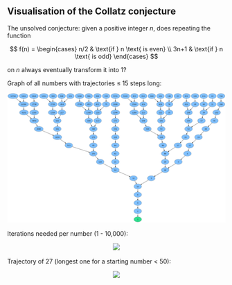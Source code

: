 ## Visualisation of the Collatz conjecture

The unsolved conjecture: given a positive integer $n$, does repeating the function

$$
f(n) =
\begin{cases}
n/2 & \text{if } n \text{ is even} \\
3n+1 & \text{if } n \text{ is odd}
\end{cases}
$$

on $n$ always eventually transform it into 1?

Graph of all numbers with trajectories $\le$ 15 steps long:

<p align="center">
	<img src="trajectory_graph.png"/>
</p>

Iterations needed per number (1 - 10,000):

<p align="center">
	<img src="iters_per_num_up_to_10000.png"/>
</p>

Trajectory of 27 (longest one for a starting number < 50):

<p align="center">
	<img src="iters_for_27.png"/>
</p>

